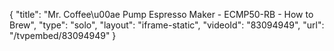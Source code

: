 {
    "title": "Mr. Coffee\u00ae Pump Espresso Maker - ECMP50-RB -  How to Brew",
    "type": "solo",
    "layout": "iframe-static",
    "videoId": "83094949",
    "url": "\/tvpembed\/83094949"
}